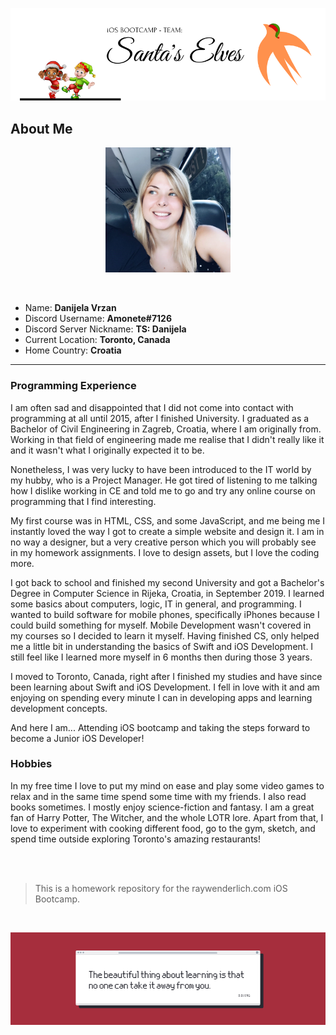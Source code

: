 ![Front Banner](Documentation/FrontBanner.png)

## About Me

<p align="center">
<img src="Documentation/Image.jpg" width="200">
</p>

<br />

* Name: **Danijela Vrzan**
* Discord Username: **Amonete#7126**
* Discord Server Nickname: **TS: Danijela**
* Current Location: **Toronto, Canada**
* Home Country: **Croatia**

***

### Programming Experience

I am often sad and disappointed that I did not come into contact with programming at all until 2015, after I finished University. I graduated as a Bachelor of Civil Engineering in Zagreb, Croatia, where I am originally from. Working in that field of engineering made me realise that I didn't really like it and it wasn't what I originally expected it to be.

Nonetheless, I was very lucky to have been introduced to the IT world by my hubby, who is a Project Manager. He got tired of listening to me talking how I dislike working in CE and told me to go and try any online course on programming that I find interesting. 

My first course was in HTML, CSS, and some JavaScript, and me being me I instantly loved the way I got to create a simple website and design it. I am in no way a designer, but a very creative person which you will probably see in my homework assignments. I love to design assets, but I love the coding more.

I got back to school and finished my second University and got a Bachelor's Degree in Computer Science in Rijeka, Croatia, in September 2019. I learned some basics about computers, logic, IT in general, and programming. I wanted to build software for mobile phones, specifically iPhones because I could build something for myself. Mobile Development wasn't covered in my courses so I decided to learn it myself. Having finished CS, only helped me a little bit in understanding the basics of Swift and iOS Development. I still feel like I learned more myself in 6 months then during those 3 years. 

I moved to Toronto, Canada, right after I finished my studies and have since been learning about Swift and iOS Development. I fell in love with it and am enjoying on spending every minute I can in developing apps and learning development concepts. 

And here I am... Attending iOS bootcamp and taking the steps forward to become a Junior iOS Developer!

### Hobbies

In my free time I love to put my mind on ease and play some video games to relax and in the same time spend some time with my friends. I also read books sometimes. I mostly enjoy science-fiction and fantasy. I am a great fan of Harry Potter, The Witcher, and the whole LOTR lore.
Apart from that, I love to experiment with cooking different food, go to the gym, sketch, and spend time outside exploring Toronto's amazing restaurants! 

<br />
<br />

>This is a homework repository for the raywenderlich.com iOS Bootcamp.

<br />
   
![End Banner](Documentation/EndBanner.png)
